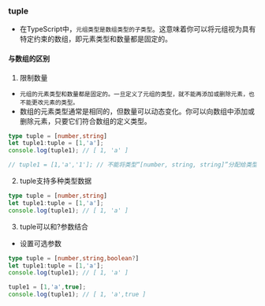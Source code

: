 ### tuple
* 在TypeScript中，`元组类型是数组类型的子类型`。这意味着你可以将元组视为具有特定约束的数组，即元素类型和数量都是固定的。


#### 与数组的区别
1. 限制数量
* `元组的元素类型和数量都是固定的。一旦定义了元组的类型，就不能再添加或删除元素，也不能更改元素的类型。`
* 数组的元素类型通常是相同的，但数量可以动态变化。你可以向数组中添加或删除元素，只要它们符合数组的定义类型。
```typescript
type tuple = [number,string]
let tuple1:tuple = [1,'a'];
console.log(tuple1); // [ 1, 'a' ]

// tuple1 = [1,'a','1']; // 不能将类型“[number, string, string]”分配给类型“tuple”。源具有 3 个元素，但目标仅允许 2 个。
```

2. tuple支持多种类型数据
```typescript
type tuple = [number,string]
let tuple1:tuple = [1,'a'];
console.log(tuple1); // [ 1, 'a' ]
```

3. tuple可以和?参数结合
* 设置可选参数
```typescript
type tuple = [number,string,boolean?]
let tuple1:tuple = [1,'a'];
console.log(tuple1); // [ 1, 'a' ]

tuple1 = [1,'a',true];
console.log(tuple1); // [ 1, 'a',true ]
```
